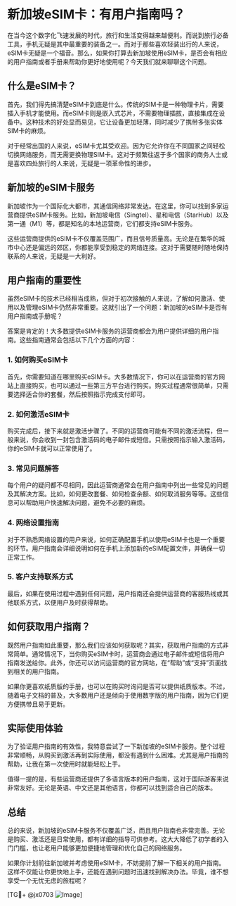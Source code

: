 # 新加坡eSIM卡：有用户指南吗？

在当今这个数字化飞速发展的时代，旅行和生活变得越来越便利。而说到旅行必备工具，手机无疑是其中最重要的装备之一。而对于那些喜欢轻装出行的人来说，eSIM卡无疑是一个福音。那么，如果你打算去新加坡使用eSIM卡，是否会有相应的用户指南或者手册来帮助你更好地使用呢？今天我们就来聊聊这个问题。

## 什么是eSIM卡？

首先，我们得先搞清楚eSIM卡到底是什么。传统的SIM卡是一种物理卡片，需要插入手机才能使用。而eSIM卡则是嵌入式芯片，不需要物理插拔，直接集成在设备中。这种技术的好处显而易见，它让设备更加轻薄，同时减少了携带多张实体SIM卡的麻烦。

对于经常出国的人来说，eSIM卡尤其受欢迎。因为它允许你在不同国家之间轻松切换网络服务，而无需更换物理SIM卡。这对于频繁往返于多个国家的商务人士或是喜欢四处旅行的人来说，无疑是一项革命性的进步。

## 新加坡的eSIM卡服务

新加坡作为一个国际化大都市，其通信网络非常发达。在这里，你可以找到多家运营商提供eSIM卡服务。比如，新加坡电信（Singtel）、星和电信（StarHub）以及第一通（M1）等，都是知名的本地运营商，它们都支持eSIM卡服务。

这些运营商提供的eSIM卡不仅覆盖范围广，而且信号质量高。无论是在繁华的城市中心还是偏远的郊区，你都能享受到稳定的网络连接。这对于需要随时随地保持联系的人来说，无疑是一大利好。

## 用户指南的重要性

虽然eSIM卡的技术已经相当成熟，但对于初次接触的人来说，了解如何激活、使用以及管理eSIM卡仍然非常重要。这就引出了一个问题：新加坡的eSIM卡是否有用户指南或手册呢？

答案是肯定的！大多数提供eSIM卡服务的运营商都会为用户提供详细的用户指南。这些指南通常会包括以下几个方面的内容：

### 1. 如何购买eSIM卡

首先，你需要知道在哪里购买eSIM卡。大多数情况下，你可以在运营商的官方网站上直接购买，也可以通过一些第三方平台进行购买。购买过程通常很简单，只需要选择适合你的套餐，然后按照指示完成支付即可。

### 2. 如何激活eSIM卡

购买完成后，接下来就是激活步骤了。不同的运营商可能有不同的激活流程，但一般来说，你会收到一封包含激活码的电子邮件或短信。只需按照指示输入激活码，你的eSIM卡就可以正常使用了。

### 3. 常见问题解答

每个用户的疑问都不尽相同，因此运营商通常会在用户指南中列出一些常见的问题及其解决方案。比如，如何更改套餐、如何检查余额、如何取消服务等等。这些信息可以帮助用户快速解决问题，避免不必要的麻烦。

### 4. 网络设置指南

对于不熟悉网络设置的用户来说，如何正确配置手机以使用eSIM卡也是一个重要的环节。用户指南会详细说明如何在手机上添加新的eSIM配置文件，并确保一切正常工作。

### 5. 客户支持联系方式

最后，如果在使用过程中遇到任何问题，用户指南还会提供运营商的客服热线或其他联系方式，以便用户及时获得帮助。

## 如何获取用户指南？

既然用户指南如此重要，那么我们应该如何获取呢？其实，获取用户指南的方式非常简单。通常情况下，当你购买eSIM卡时，运营商会通过电子邮件或短信将用户指南发送给你。此外，你还可以访问运营商的官方网站，在“帮助”或“支持”页面找到相关的用户指南。

如果你更喜欢纸质版的手册，也可以在购买时询问是否可以提供纸质版本。不过，随着电子文档的普及，大多数用户还是倾向于使用数字版的用户指南，因为它们更方便携带且易于更新。

## 实际使用体验

为了验证用户指南的有效性，我特意尝试了一下新加坡的eSIM卡服务。整个过程非常顺畅，从购买到激活再到实际使用，都没有遇到什么困难。尤其是用户指南的帮助，让我在第一次使用时就能轻松上手。

值得一提的是，有些运营商还提供了多语言版本的用户指南，这对于国际游客来说非常友好。无论是英语、中文还是其他语言，你都可以找到适合自己的版本。

## 总结

总的来说，新加坡的eSIM卡服务不仅覆盖广泛，而且用户指南也非常完善。无论是购买、激活还是日常使用，都有详细的指导可供参考。这大大降低了初学者的入门门槛，也让老用户能够更加便捷地管理和优化自己的网络服务。

如果你计划前往新加坡并考虑使用eSIM卡，不妨提前了解一下相关的用户指南。这样不仅能让你更快地上手，还能在遇到问题时迅速找到解决办法。毕竟，谁不想享受一个无忧无虑的旅程呢？

[TG💪+ @jx0703 ![Image](https://github.com/user-attachments/assets/dbca1d08-cadb-493c-b0ec-ad6f7a83f270)]